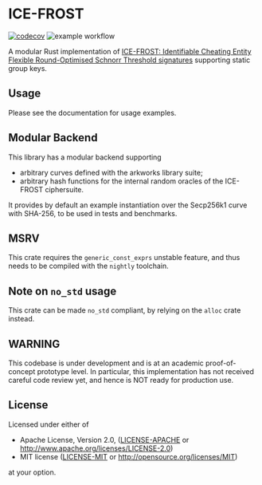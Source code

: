 
# ICE-FROST

[![codecov](https://codecov.io/gh/topos-network/ice_frost/branch/master/graph/badge.svg?token=CA3D4JVOEJ)](https://codecov.io/gh/topos-network/ice_frost)
![example workflow](https://github.com/topos-network/ice_frost/actions/workflows/ci.yml/badge.svg)

A modular Rust implementation of [ICE-FROST: Identifiable Cheating Entity Flexible Round-Optimised Schnorr Threshold signatures](https://eprint.iacr.org/2021/1658) supporting static group keys.

## Usage

Please see the documentation for usage examples.

## Modular Backend

This library has a modular backend supporting

- arbitrary curves defined with the arkworks library suite;
- arbitrary hash functions for the internal random oracles of the ICE-FROST ciphersuite.

It provides by default an example instantiation over the Secp256k1 curve with SHA-256, to be used in tests and benchmarks.

## MSRV

This crate requires the `generic_const_exprs` unstable feature, and thus needs to be compiled with the `nightly` toolchain.

## Note on `no_std` usage

This crate can be made `no_std` compliant, by relying on the `alloc` crate instead.

## WARNING

This codebase is under development and is at an academic proof-of-concept prototype level.
In particular, this implementation has not received careful code review yet, and hence is NOT ready for production use.

## License

Licensed under either of

- Apache License, Version 2.0, ([LICENSE-APACHE](LICENSE-APACHE) or <http://www.apache.org/licenses/LICENSE-2.0>)
- MIT license ([LICENSE-MIT](LICENSE-MIT) or <http://opensource.org/licenses/MIT>)

at your option.
